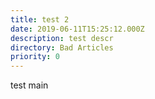 ```yaml
---
title: test 2
date: 2019-06-11T15:25:12.000Z
description: test descr
directory: Bad Articles
priority: 0
---
```

test main
